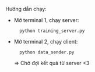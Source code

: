 Hướng dẫn chạy:
- Mở terminal 1, chạy server:
  
        python training_server.py
  
- Mở terminal 2, chạy client:

        python data_sender.py
  
  => Chờ đợi kết quả từ server <3
